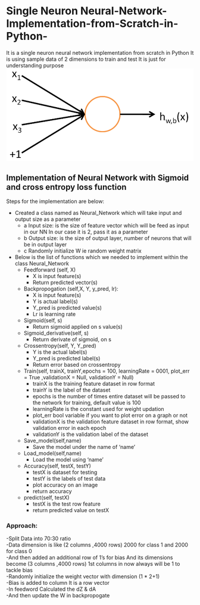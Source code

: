 # Single Neuron Neural-Network-Implementation-from-Scratch-in-Python-
It is a single neuron neural network implementation from scratch in Python It is using sample data of 2 dimensions to train and test It is just for understanding purpose
![](Images/SingleNeuron.png)
## Implementation of Neural Network with Sigmoid and cross entropy loss function 
Steps for the implementation are below:
- Created a class named as Neural_Network which will take input and output size as a parameter
  -  a Input size: is the size of feature vector which will be feed as input in our NN In our case
    it is 2, pass it as a parameter
  -  b Output size: is the size of output layer, number of neurons that will be in output layer
  -  c Randomly initialize W ie random weight matrix
- Below is the list of functions which we needed to implement within the class Neural_Network
  - Feedforward (self, X)
      - X is input feature(s)
      - Return predicted vector(s)
  - Backpropogation (self,X, Y, y_pred, lr):
      - X is input feature(s)
      - Y is actual label(s)
      - Y_pred is predicted value(s)
      - Lr is learning rate
  - Sigmoid(self, s)
      - Return sigmoid applied on s value(s)
  - Sigmoid_derivative(self, s)
      - Return derivate of sigmoid, on s
  - Crossentropy(self, Y, Y_pred)
      - Y is the actual label(s)
      - Y_pred is predicted label(s)
      - Return error based on crossentropy
  - Train(self, trainX, trainY,epochs = 100, learningRate = 0001, plot_err = True ,validationX = Null, validationY = Null)
      - trainX is the training feature dataset in row format
      - trainY is the label of the dataset
      - epochs is the number of times entire dataset will be passed to the network for training, default value is 100
      - learningRate is the constant used for weight updation
      - plot_err bool variable if you want to plot error on a graph or not
      - validationX is the validation feature dataset in row format, show validation error in each epoch
      - validationY is the validation label of the dataset
  - Save_model(self,name)
      - Save the model under the name of ‘name’
  - Load_model(self,name)
      - Load the model using ‘name’
  - Accuracy(self, testX, testY)
      - testX is dataset for testing
      - testY is the labels of test data
      - plot accuracy on an image
      - return accuracy
  - predict(self, testX)
      - testX is the test row feature
      - return predicted value on testX
    
<h3> Approach: </h3>
-Split Data into 70:30 ratio <br />
-Data dimension is like (2 columns ,4000 rows) 2000 for class 1 and 2000 for class 0 <br />
-And then added an additional row of 1’s for bias And its dimensions become (3 columns ,4000 rows) 1st columns in now always will be 1 to tackle bias <br />
-Randomly initialize the weight vector with dimension (1 * 2+1) <br />
-Bias is added to column It is a row vector <br />
-In feedword Calculated the dZ & dA <br />
-And then update the W in backpropogate <br />
